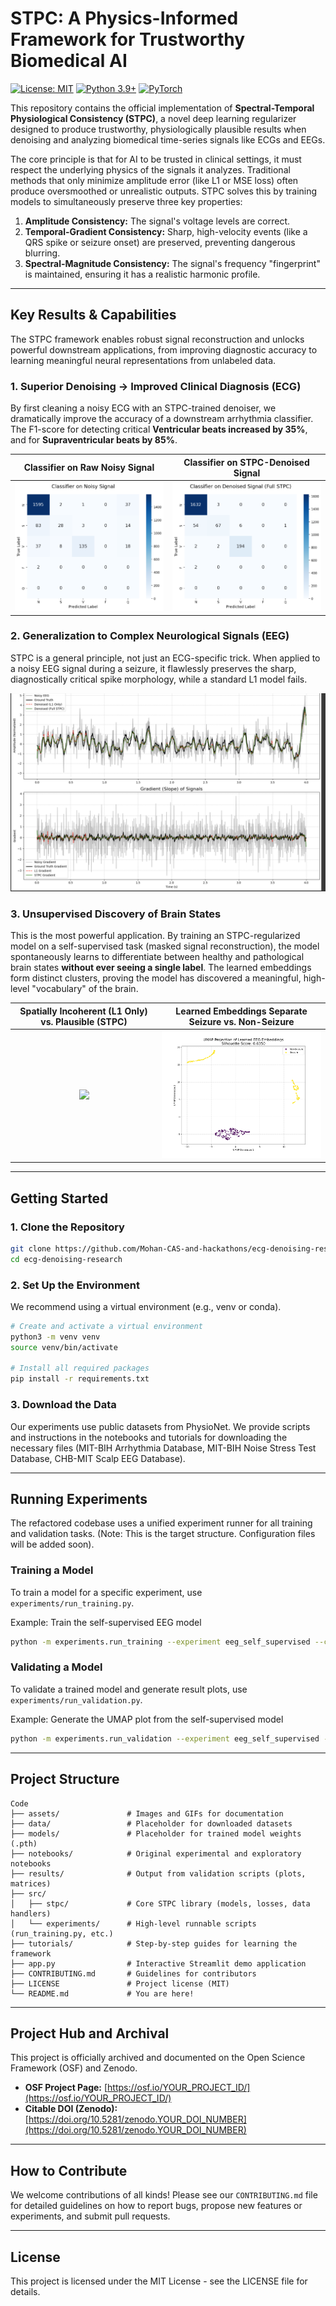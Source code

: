 # STPC: A Physics-Informed Framework for Trustworthy Biomedical AI

[![License: MIT](https://img.shields.io/badge/License-MIT-yellow.svg)](https://opensource.org/licenses/MIT)
[![Python 3.9+](https://img.shields.io/badge/python-3.9+-blue.svg)](https://www.python.org/downloads/release/python-390/)
[![PyTorch](https://img.shields.io/badge/PyTorch-%23EE4C2C.svg?style=flat&logo=PyTorch&logoColor=white)](https://pytorch.org/)

This repository contains the official implementation of **Spectral-Temporal Physiological Consistency (STPC)**, a novel deep learning regularizer designed to produce trustworthy, physiologically plausible results when denoising and analyzing biomedical time-series signals like ECGs and EEGs.

The core principle is that for AI to be trusted in clinical settings, it must respect the underlying physics of the signals it analyzes. Traditional methods that only minimize amplitude error (like L1 or MSE loss) often produce oversmoothed or unrealistic outputs. STPC solves this by training models to simultaneously preserve three key properties:

1.  **Amplitude Consistency:** The signal's voltage levels are correct.
2.  **Temporal-Gradient Consistency:** Sharp, high-velocity events (like a QRS spike or seizure onset) are preserved, preventing dangerous blurring.
3.  **Spectral-Magnitude Consistency:** The signal's frequency "fingerprint" is maintained, ensuring it has a realistic harmonic profile.

---

## Key Results & Capabilities

The STPC framework enables robust signal reconstruction and unlocks powerful downstream applications, from improving diagnostic accuracy to learning meaningful neural representations from unlabeled data.

### 1. Superior Denoising → Improved Clinical Diagnosis (ECG)

By first cleaning a noisy ECG with an STPC-trained denoiser, we dramatically improve the accuracy of a downstream arrhythmia classifier. The F1-score for detecting critical **Ventricular beats increased by 35%**, and for **Supraventricular beats by 85%**.

|           Classifier on Raw Noisy Signal           |               Classifier on STPC-Denoised Signal                |
| :------------------------------------------------: | :-------------------------------------------------------------: |
| <img src="results/final_cm_noisy.png" width="400"> | <img src="results/final_cm_stpc_full_denoised.png" width="400"> |

### 2. Generalization to Complex Neurological Signals (EEG)

STPC is a general principle, not just an ECG-specific trick. When applied to a noisy EEG signal during a seizure, it flawlessly preserves the sharp, diagnostically critical spike morphology, while a standard L1 model fails.

![EEG Gradient Preservation](results/eeg_gradient_preservation_plot.png)

### 3. Unsupervised Discovery of Brain States

This is the most powerful application. By training an STPC-regularized model on a self-supervised task (masked signal reconstruction), the model spontaneously learns to differentiate between healthy and pathological brain states **without ever seeing a single label**. The learned embeddings form distinct clusters, proving the model has discovered a meaningful, high-level "vocabulary" of the brain.

|      Spatially Incoherent (L1 Only) vs. Plausible (STPC)      |       Learned Embeddings Separate Seizure vs. Non-Seizure       |
| :-----------------------------------------------------------: | :-------------------------------------------------------------: |
| <img src="results/phase1_spatial_comparison.gif" width="400"> | <img src="results/phase3_embedding_comparison.png" width="400"> |

---

## Getting Started

### 1. Clone the Repository

```bash
git clone https://github.com/Mohan-CAS-and-hackathons/ecg-denoising-research.git
cd ecg-denoising-research
```

### 2. Set Up the Environment

We recommend using a virtual environment (e.g., venv or conda).

```bash
# Create and activate a virtual environment
python3 -m venv venv
source venv/bin/activate

# Install all required packages
pip install -r requirements.txt
```

### 3. Download the Data

Our experiments use public datasets from PhysioNet. We provide scripts and instructions in the notebooks and tutorials for downloading the necessary files (MIT-BIH Arrhythmia Database, MIT-BIH Noise Stress Test Database, CHB-MIT Scalp EEG Database).

---

## Running Experiments

The refactored codebase uses a unified experiment runner for all training and validation tasks. (Note: This is the target structure. Configuration files will be added soon).

### Training a Model

To train a model for a specific experiment, use `experiments/run_training.py`.

Example: Train the self-supervised EEG model

```bash
python -m experiments.run_training --experiment eeg_self_supervised --config configs/eeg_self_supervised.yaml
```

### Validating a Model

To validate a trained model and generate result plots, use `experiments/run_validation.py`.

Example: Generate the UMAP plot from the self-supervised model

```bash
python -m experiments.run_validation --experiment eeg_self_supervised --model_path models/eeg_denoiser_self_supervised.pth
```

---

## Project Structure

```
Code
├── assets/               # Images and GIFs for documentation
├── data/                 # Placeholder for downloaded datasets
├── models/               # Placeholder for trained model weights (.pth)
├── notebooks/            # Original experimental and exploratory notebooks
├── results/              # Output from validation scripts (plots, matrices)
├── src/
│   ├── stpc/             # Core STPC library (models, losses, data handlers)
│   └── experiments/      # High-level runnable scripts (run_training.py, etc.)
├── tutorials/            # Step-by-step guides for learning the framework
├── app.py                # Interactive Streamlit demo application
├── CONTRIBUTING.md       # Guidelines for contributors
├── LICENSE               # Project license (MIT)
└── README.md             # You are here!
```

---

## Project Hub and Archival

This project is officially archived and documented on the Open Science Framework (OSF) and Zenodo.

*   **OSF Project Page:** [https://osf.io/YOUR_PROJECT_ID/](https://osf.io/YOUR_PROJECT_ID/)
*   **Citable DOI (Zenodo):** [https://doi.org/10.5281/zenodo.YOUR_DOI_NUMBER](https://doi.org/10.5281/zenodo.YOUR_DOI_NUMBER)

---

## How to Contribute

We welcome contributions of all kinds! Please see our `CONTRIBUTING.md` file for detailed guidelines on how to report bugs, propose new features or experiments, and submit pull requests.

---

## License

This project is licensed under the MIT License - see the LICENSE file for details.
